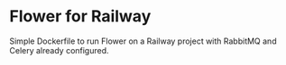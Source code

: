 # Flower for Railway

Simple Dockerfile to run Flower on a Railway project with RabbitMQ and Celery already configured.